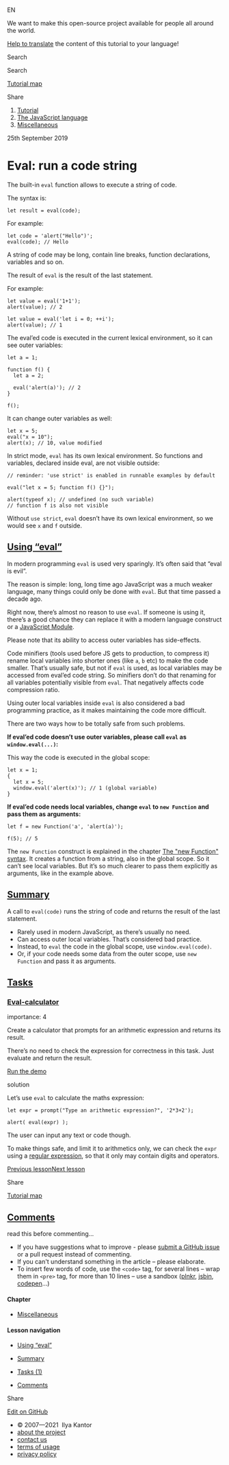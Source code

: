 EN


<!-- -->


We want to make this open-source project available for people all around the world.

[Help to translate](https://javascript.info/translate) the content of this tutorial to your language!



Search

Search

<a href="/tutorial/map" class="map"><span class="map__text">Tutorial map</span></a>

<span class="share-icons__title">Share</span><a href="https://twitter.com/share?url=https%3A%2F%2Fjavascript.info%2Feval" class="share share_tw"></a><a href="https://www.facebook.com/sharer/sharer.php?s=100&amp;p%5Burl%5D=https%3A%2F%2Fjavascript.info%2Feval" class="share share_fb"></a>


1.  <a href="/" class="breadcrumbs__link"><span class="breadcrumbs__hidden-text">Tutorial</span></a>
2.  <span id="breadcrumb-1"><a href="/js" class="breadcrumbs__link"><span>The JavaScript language</span></a></span>
3.  <span id="breadcrumb-2"><a href="/js-misc" class="breadcrumbs__link"><span>Miscellaneous</span></a></span>

25th September 2019

# Eval: run a code string

The built-in `eval` function allows to execute a string of code.

The syntax is:

    let result = eval(code);

For example:

<a href="#" class="toolbar__button toolbar__button_run" title="run"></a>

<a href="#" class="toolbar__button toolbar__button_edit" title="open in sandbox"></a>

    let code = 'alert("Hello")';
    eval(code); // Hello

A string of code may be long, contain line breaks, function declarations, variables and so on.

The result of `eval` is the result of the last statement.

For example:

<a href="#" class="toolbar__button toolbar__button_run" title="run"></a>

<a href="#" class="toolbar__button toolbar__button_edit" title="open in sandbox"></a>

    let value = eval('1+1');
    alert(value); // 2

<a href="#" class="toolbar__button toolbar__button_run" title="run"></a>

<a href="#" class="toolbar__button toolbar__button_edit" title="open in sandbox"></a>

    let value = eval('let i = 0; ++i');
    alert(value); // 1

The eval’ed code is executed in the current lexical environment, so it can see outer variables:

<a href="#" class="toolbar__button toolbar__button_run" title="run"></a>

<a href="#" class="toolbar__button toolbar__button_edit" title="open in sandbox"></a>

    let a = 1;

    function f() {
      let a = 2;

      eval('alert(a)'); // 2
    }

    f();

It can change outer variables as well:

<a href="#" class="toolbar__button toolbar__button_run" title="run"></a>

<a href="#" class="toolbar__button toolbar__button_edit" title="open in sandbox"></a>

    let x = 5;
    eval("x = 10");
    alert(x); // 10, value modified

In strict mode, `eval` has its own lexical environment. So functions and variables, declared inside eval, are not visible outside:

<a href="#" class="toolbar__button toolbar__button_run" title="run"></a>

<a href="#" class="toolbar__button toolbar__button_edit" title="open in sandbox"></a>

    // reminder: 'use strict' is enabled in runnable examples by default

    eval("let x = 5; function f() {}");

    alert(typeof x); // undefined (no such variable)
    // function f is also not visible

Without `use strict`, `eval` doesn’t have its own lexical environment, so we would see `x` and `f` outside.

## <a href="#using-eval" id="using-eval" class="main__anchor">Using “eval”</a>

In modern programming `eval` is used very sparingly. It’s often said that “eval is evil”.

The reason is simple: long, long time ago JavaScript was a much weaker language, many things could only be done with `eval`. But that time passed a decade ago.

Right now, there’s almost no reason to use `eval`. If someone is using it, there’s a good chance they can replace it with a modern language construct or a [JavaScript Module](/modules).

Please note that its ability to access outer variables has side-effects.

Code minifiers (tools used before JS gets to production, to compress it) rename local variables into shorter ones (like `a`, `b` etc) to make the code smaller. That’s usually safe, but not if `eval` is used, as local variables may be accessed from eval’ed code string. So minifiers don’t do that renaming for all variables potentially visible from `eval`. That negatively affects code compression ratio.

Using outer local variables inside `eval` is also considered a bad programming practice, as it makes maintaining the code more difficult.

There are two ways how to be totally safe from such problems.

**If eval’ed code doesn’t use outer variables, please call `eval` as `window.eval(...)`:**

This way the code is executed in the global scope:

<a href="#" class="toolbar__button toolbar__button_run" title="run"></a>

<a href="#" class="toolbar__button toolbar__button_edit" title="open in sandbox"></a>

    let x = 1;
    {
      let x = 5;
      window.eval('alert(x)'); // 1 (global variable)
    }

**If eval’ed code needs local variables, change `eval` to `new Function` and pass them as arguments:**

<a href="#" class="toolbar__button toolbar__button_run" title="run"></a>

<a href="#" class="toolbar__button toolbar__button_edit" title="open in sandbox"></a>

    let f = new Function('a', 'alert(a)');

    f(5); // 5

The `new Function` construct is explained in the chapter [The "new Function" syntax](/new-function). It creates a function from a string, also in the global scope. So it can’t see local variables. But it’s so much clearer to pass them explicitly as arguments, like in the example above.

## <a href="#summary" id="summary" class="main__anchor">Summary</a>

A call to `eval(code)` runs the string of code and returns the result of the last statement.

-   Rarely used in modern JavaScript, as there’s usually no need.
-   Can access outer local variables. That’s considered bad practice.
-   Instead, to `eval` the code in the global scope, use `window.eval(code)`.
-   Or, if your code needs some data from the outer scope, use `new Function` and pass it as arguments.

## <a href="#tasks" class="tasks__title-anchor main__anchor main__anchor main__anchor_noicon">Tasks</a>

### <a href="#eval-calculator" id="eval-calculator" class="main__anchor">Eval-calculator</a>

<a href="/task/eval-calculator" class="task__open-link"></a>

<span class="task__importance" title="How important is the task, from 1 to 5">importance: 4</span>

Create a calculator that prompts for an arithmetic expression and returns its result.

There’s no need to check the expression for correctness in this task. Just evaluate and return the result.

[Run the demo](#)

solution

Let’s use `eval` to calculate the maths expression:

<a href="#" class="toolbar__button toolbar__button_run" title="run"></a>

<a href="#" class="toolbar__button toolbar__button_edit" title="open in sandbox"></a>

    let expr = prompt("Type an arithmetic expression?", '2*3+2');

    alert( eval(expr) );

The user can input any text or code though.

To make things safe, and limit it to arithmetics only, we can check the `expr` using a [regular expression](/regular-expressions), so that it only may contain digits and operators.

<a href="/proxy" class="page__nav page__nav_prev"><span class="page__nav-text"><span class="page__nav-text-shortcut"></span></span><span class="page__nav-text-alternate">Previous lesson</span></a><a href="/currying-partials" class="page__nav page__nav_next"><span class="page__nav-text"><span class="page__nav-text-shortcut"></span></span><span class="page__nav-text-alternate">Next lesson</span></a>

<span class="share-icons__title">Share</span><a href="https://twitter.com/share?url=https%3A%2F%2Fjavascript.info%2Feval" class="share share_tw"></a><a href="https://www.facebook.com/sharer/sharer.php?s=100&amp;p%5Burl%5D=https%3A%2F%2Fjavascript.info%2Feval" class="share share_fb"></a>

<a href="/tutorial/map" class="map"><span class="map__text">Tutorial map</span></a>

## <a href="#comments" id="comments">Comments</a>

<span class="comments__read-before-link">read this before commenting…</span>

-   If you have suggestions what to improve - please [submit a GitHub issue](https://github.com/javascript-tutorial/en.javascript.info/issues/new) or a pull request instead of commenting.
-   If you can't understand something in the article – please elaborate.
-   To insert few words of code, use the `<code>` tag, for several lines – wrap them in `<pre>` tag, for more than 10 lines – use a sandbox ([plnkr](https://plnkr.co/edit/?p=preview), [jsbin](https://jsbin.com), [codepen](http://codepen.io)…)

<a href="/tutorial/map" class="map"></a>

#### Chapter

-   <a href="/js-misc" class="sidebar__link">Miscellaneous</a>

#### Lesson navigation

-   <a href="#using-eval" class="sidebar__link">Using “eval”</a>
-   <a href="#summary" class="sidebar__link">Summary</a>

-   <a href="#tasks" class="sidebar__link">Tasks (1)</a>
-   <a href="#comments" class="sidebar__link">Comments</a>

Share

<a href="https://twitter.com/share?url=https%3A%2F%2Fjavascript.info%2Feval" class="share share_tw sidebar__share"></a><a href="https://www.facebook.com/sharer/sharer.php?s=100&amp;p%5Burl%5D=https%3A%2F%2Fjavascript.info%2Feval" class="share share_fb sidebar__share"></a>

<a href="https://github.com/javascript-tutorial/en.javascript.info/blob/master/1-js/99-js-misc/02-eval" class="sidebar__link">Edit on GitHub</a>

-   © 2007—2021  Ilya Kantor
-   <a href="/about" class="page-footer__link">about the project</a>
-   <a href="/about#contact-us" class="page-footer__link">contact us</a>
-   <a href="/terms" class="page-footer__link">terms of usage</a>
-   <a href="/privacy" class="page-footer__link">privacy policy</a>
